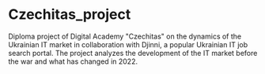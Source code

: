 # Czechitas_project
 Diploma project of Digital Academy "Czechitas" on the dynamics of the Ukrainian IT market in collaboration with Djinni, a popular Ukrainian IT job search portal. The project analyzes the development of the IT market before the war and what has changed in 2022.
